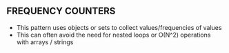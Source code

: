 

## FREQUENCY COUNTERS

- This pattern uses objects or sets to collect values/frequencies of values
- This can often avoid the need for nested loops or O(N^2) operations with arrays / strings
